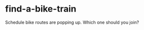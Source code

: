 find-a-bike-train
=================

Schedule bike routes are popping up. Which one should you join?
